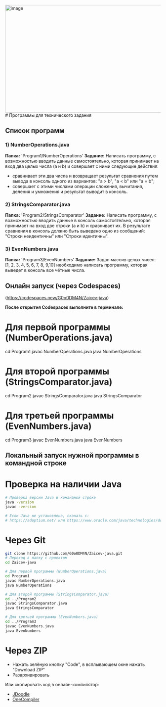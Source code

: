 <img width="906" height="348" alt="image" src="https://github.com/user-attachments/assets/7f56fdd4-4275-49fe-bd4d-2e764ba3e536" /># Программы для технического задания

## Список программ

### 1) NumberOperations.java
**Папка:** 'Program1/NumberOperations'
**Задание:** Написать программу, с возможностью вводить данные самостоятельно, которая принимает на вход два целых числа (a и b) и совершает с ними следующие действия:
- сравнивает эти два числа и возвращает результат сравнения путем вывода в консоль одного из вариантов: "a > b", "a < b" или "a = b";
- совершает с этими числами операции сложения, вычитания, деления и умножения и результат выводит в консоль.

### 2) StringsComparator.java
**Папка:** 'Program2/StringsComparator'
**Задание:** Написать программу, с возможностью вводить данные в консоль самостоятельно, которая принимает на вход две строки (a и b) и сравнивает их. В результате сравнения в консоль должно быть выведено одно из сообщений: "Строки неидентичны" или "Строки идентичны".

### 3) EvenNumbers.java
**Папка:** 'Program3/EvenNumbers'
**Задание:** Задан массив целых чисел: [1, 2, 3, 4, 5, 6, 7, 8, 9,10]  необходимо написать программу, которая выведет в консоль все чётные числа. 

## Онлайн запуск (через Codespaces)
(https://codespaces.new/G0o0DM4N/Zaicev-java)

**После открытия Codespaces выполните в терминале:**

# Для первой программы (NumberOperations.java)
cd Program1
javac NumberOperations.java
java NumberOperations

# Для второй программы (StringsComparator.java)
cd Program2
javac StringsComparator.java
java StringsComparator

# Для третьей программы (EvenNumbers.java)
cd Program3
javac EvenNumbers.java
java EvenNumbers

## Локальный запуск нужной программы в командной строке
# Проверка на наличии Java
```bash
# Проверка версии Java в командной строке
java -version
javac -version

# Если Java не установлена, скачать с:
# https://adoptium.net/ или https://www.oracle.com/java/technologies/downloads/ (выберите Java 11)
```
# Через Git
```bash
git clone https://github.com/G0o0DM4N/Zaicev-java.git
# Переход в папку с проектом
cd Zaicev-java

# Для первой программы (NumberOperations.java)
cd Program1
javac NumberOperations.java
java NumberOperations

# Для второй программы (StringsComparator.java)
cd ../Program2
javac StringsComparator.java
java StringsComparator

# Для третьей программы (EvenNumbers.java)
cd ../Program3
javac EvenNumbers.java
java EvenNumbers
```

# Через ZIP
- Нажать зелёную кнопку "Code", в всплывающем окне нажать "Download ZIP" 
- Разархивировать

Или скопировать код в онлайн-компилятор:
- [JDoodle](https://www.jdoodle.com/online-java-compiler/)
- [OneCompiler](https://onecompiler.com/java)

